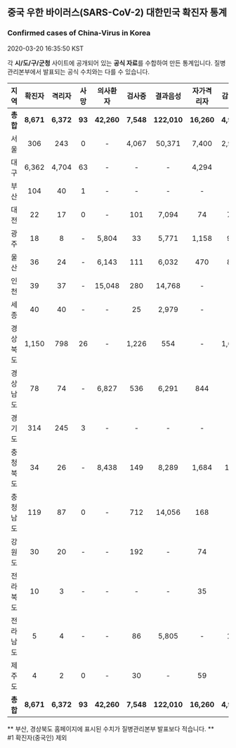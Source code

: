 
## 중국 우한 바이러스(SARS-CoV-2) 대한민국 확진자 통계
### Confirmed cases of China-Virus in Korea
2020-03-20 16:35:50 KST

각 **시/도/구/군청** 사이트에 공개되어 있는 **공식 자료**를 수합하여 만든 통계입니다.
질병관리본부에서 발표되는 공식 수치와는 다를 수 있습니다.


|  지역  | 확진자 |  격리자  |  사망  |  의사환자  |  검사중  |  결과음성  |  자가격리자  |  감시중  |  감시해제  |  퇴원  |
|:------:|:------:|:--------:|:--------:|:----------:|:--------:|:----------------:|:------------:|:--------:|:----------:|:--:|
|**총합**|**8,671**|**6,372**|**93**|**42,260**|**7,548**|**122,010**|**16,260**|**4,988**|**16,351**|**2,206**|**50,371**|
|서울|306|243|0|-|4,067|50,371|7,400|2,973|4,427|63|50,371|
|대구|6,362|4,704|63|-|-|-|4,294|-|-|1,595|-|
|부산|104|40|1|-|-|-|-|-|-|63|-|
|대전|22|17|0|-|101|7,094|74|74|428|5|-|
|광주|18|8|-|5,804|33|5,771|1,158|92|1,066|10|-|
|울산|36|24|-|6,143|111|6,032|470|85|385|12|-|
|인천|39|37|-|15,048|280|14,768|-|-|-|2|-|
|세종|40|40|-|-|25|2,979|-|-|-|-|-|
|경상북도|1,150|798|26|-|1,226|554|-|1,627|8,274|326|-|
|경상남도|78|74|-|6,827|536|6,291|844|-|-|4|-|
|경기도|314|245|3|-|-|-|-|-|-|66|-|
|충청북도|34|26|-|8,438|149|8,289|1,684|123|1,561|8|-|
|충청남도|119|87|0|-|712|14,056|168|-|-|32|-|
|강원도|30|20|-|-|192|-|74|-|-|10|-|
|전라북도|10|3|-|-|-|-|35|-|-|7|-|
|전라남도|5|4|-|-|86|5,805|-|14|210|1|-|
|제주도|4|2|0|-|30|-|59|-|-|2|-|
|**총합**|**8,671**|**6,372**|**93**|**42,260**|**7,548**|**122,010**|**16,260**|**4,988**|**16,351**|**2,206**|**50,371**|


** 부산, 경상북도 홈페이지에 표시된 수치가 질병관리본부 발표보다 적습니다. **<br>
#1 확진자(중국인) 제외
    